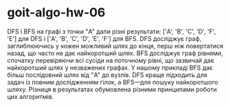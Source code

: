 # goit-algo-hw-06

DFS і BFS на графі з точки "A" дали різні результати: ['A', 'B', 'C', 'D', 'F', 'E'] для DFS і ['A', 'B', 'C', 'D', 'E', 'F'] для BFS. DFS досліджує граф, заглиблюючись у кожен можливий шлях до кінця, перш ніж повертатися назад, що часто не дає найкоротший шлях. BFS досліджує граф рівнями, спочатку перевіряючи всі сусіди на поточному рівні, що зазвичай дає найкоротший шлях у незважених графах. У нашому прикладі BFS дає більш послідовний шлях від "A" до вузлів. DFS краще підходить для задач із повним дослідженням гілок, а BFS—для пошуку найкоротшого шляху. Різниця в результатах обумовлена різними принципами роботи цих алгоритмів.

